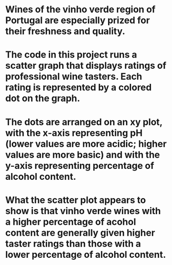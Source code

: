 # Wines of the vinho verde region of Portugal are especially prized for their freshness and quality.
# The code in this project runs a scatter graph that displays ratings of professional wine tasters. Each rating is represented by a colored dot on the graph.
# The dots are arranged on an xy plot, with the x-axis representing pH (lower values are more acidic; higher values are more basic) and with the y-axis representing percentage of alcohol content.

# What the scatter plot appears to show is that vinho verde wines with a higher percentage of acohol content are generally given higher taster ratings than those with a lower percentage of alcohol content.
